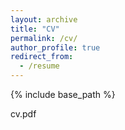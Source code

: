 ```yaml
---
layout: archive
title: "CV"
permalink: /cv/
author_profile: true
redirect_from:
  - /resume
---
```


{% include base_path %}

cv.pdf

